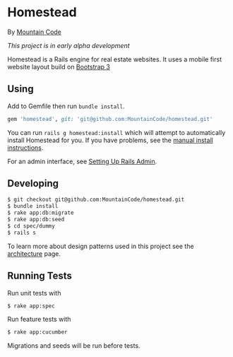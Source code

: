 # Homestead

By [Mountain Code](http://www.mtncode.com)

*This project is in early alpha development*

Homestead is a Rails engine for real estate websites.  It uses a mobile first
website layout build on [Bootstrap 3](http://getbootstrap.com)

## Using

Add to Gemfile then run ```bundle install```.

```ruby
gem 'homestead', git: 'git@github.com:MountainCode/homestead.git'
```

You can run ```rails g homestead:install``` which will attempt to automatically
install Homestead for you.  If you have problems, see the 
[manual install instructions](doc/MANUAL_INSTALL.md).

For an admin interface, see [Setting Up Rails Admin](doc/RAILS_ADMIN.md).

## Developing

```bash
$ git checkout git@github.com:MountainCode/homestead.git
$ bundle install
$ rake app:db:migrate
$ rake app:db:seed
$ cd spec/dummy
$ rails s
```

To learn more about design patterns used in this project see the
[architecture](doc/architecture.md) page.

## Running Tests

Run unit tests with

```bash
$ rake app:spec
```

Run feature tests with

```bash
$ rake app:cucumber
```

Migrations and seeds will be run before tests.

